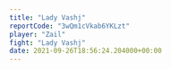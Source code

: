 ```yaml
---
title: "Lady Vashj"
reportCode: "3wQm1cVkab6YKLzt"
player: "Zail"
fight: "Lady Vashj"
date: 2021-09-26T18:56:24.204000+00:00
---
```

